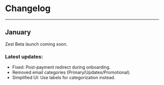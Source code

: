 # Changelog


---
## January

Zest Beta launch coming soon.

### Latest updates:

- Fixed: Post-payment redirect during onboarding.
- Removed email categories (Primary/Updates/Promotional).
- Simplified UI: Use labels for categorization instead.

